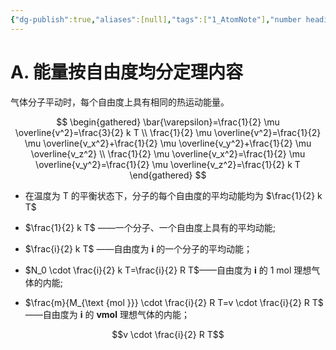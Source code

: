 ```yaml
---
{"dg-publish":true,"aliases":[null],"tags":["1_AtomNote"],"number headings":"auto, first-level 1, max 6, A.1.","Created-Date":"2023-05-29 08:59:03","Modified-Date":"2024-04-18 11:53:27","permalink":"/A01_Lessons/Aa05_大学物理/能量按自由度均分定理/","dgPassFrontmatter":true}
---
```




# A. 能量按自由度均分定理内容

气体分子平动时，每个自由度上具有相同的热运动能量。


$$
\begin{gathered}
\bar{\varepsilon}=\frac{1}{2} \mu \overline{v^2}=\frac{3}{2} k T \\
\frac{1}{2} \mu \overline{v^2}=\frac{1}{2} \mu \overline{v_x^2}+\frac{1}{2} \mu \overline{v_y^2}+\frac{1}{2} \mu \overline{v_z^2} \\
\frac{1}{2} \mu \overline{v_x^2}=\frac{1}{2} \mu \overline{v_y^2}=\frac{1}{2} \mu \overline{v_z^2}=\frac{1}{2} k T
\end{gathered}
$$


- 在温度为 T 的平衡状态下，分子的每个自由度的平均动能均为 $\frac{1}{2} k T$


- $\frac{1}{2} k T$ ——一个分子、一个自由度上具有的平均动能;
- $\frac{i}{2} k T$ ——自由度为 $\boldsymbol{i}$ 的一个分子的平均动能；
- $N_0 \cdot \frac{i}{2} k T=\frac{i}{2} R T$——自由度为 $\boldsymbol{i}$ 的 1 mol 理想气体的内能;
- $\frac{m}{M_{\text {mol }}} \cdot \frac{i}{2} R T=v \cdot \frac{i}{2} R T$ ——自由度为 $\boldsymbol{i}$ 的 $\boldsymbol{v m o l}$ 理想气体的内能；


$$v \cdot \frac{i}{2} R T$$

